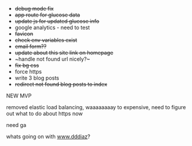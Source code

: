 - ~~debug mode fix~~
- ~~app route for glucose data~~
- ~~update js for updated glucose info~~
- google analytics - need to test
- ~~favicon~~
- ~~check env variables exist~~
- ~~email form??~~
- ~~update about this site link on homepage~~
- ~handle not found url nicely?~
- ~~fix bg css~~
- force https
- write 3 blog posts
- ~~redirect not found blog posts to index~~

NEW MVP

removed elastic load balancing, waaaaaaaay to expensive, need to figure out what to do about https now

need ga

whats going on with www.dddiaz?
